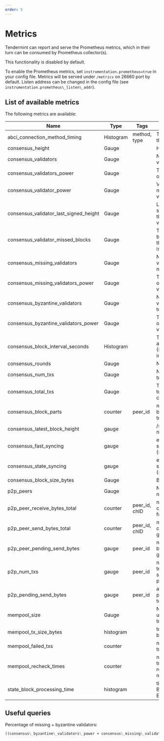 ```yaml
---
order: 5
---
```


# Metrics

Tendermint can report and serve the Prometheus metrics, which in their turn can
be consumed by Prometheus collector(s).

This functionality is disabled by default.

To enable the Prometheus metrics, set `instrumentation.prometheus=true` in your
config file. Metrics will be served under `/metrics` on 26660 port by default.
Listen address can be changed in the config file (see
`instrumentation.prometheus\_listen\_addr`).

## List of available metrics

The following metrics are available:

| **Name**                               | **Type**  | **Tags**      | **Description**                                                        |
| -------------------------------------- | --------- | ------------- | ---------------------------------------------------------------------- |
| abci_connection_method_timing          | Histogram | method, type  | Timings for each of the ABCI methods                                   |
| consensus_height                       | Gauge     |               | Height of the chain                                                    |
| consensus_validators                   | Gauge     |               | Number of validators                                                   |
| consensus_validators_power             | Gauge     |               | Total voting power of all validators                                   |
| consensus_validator_power              | Gauge     |               | Voting power of the node if in the validator set                       |
| consensus_validator_last_signed_height | Gauge     |               | Last height the node signed a block, if the node is a validator        |
| consensus_validator_missed_blocks      | Gauge     |               | Total amount of blocks missed for the node, if the node is a validator |
| consensus_missing_validators           | Gauge     |               | Number of validators who did not sign                                  |
| consensus_missing_validators_power     | Gauge     |               | Total voting power of the missing validators                           |
| consensus_byzantine_validators         | Gauge     |               | Number of validators who tried to double sign                          |
| consensus_byzantine_validators_power   | Gauge     |               | Total voting power of the byzantine validators                         |
| consensus_block_interval_seconds       | Histogram |               | Time between this and last block (Block.Header.Time) in seconds        |
| consensus_rounds                       | Gauge     |               | Number of rounds                                                       |
| consensus_num_txs                      | Gauge     |               | Number of transactions                                                 |
| consensus_total_txs                    | Gauge     |               | Total number of transactions committed                                 |
| consensus_block_parts                  | counter   | peer_id       | number of blockparts transmitted by peer                               |
| consensus_latest_block_height          | gauge     |               | /status sync_info number                                               |
| consensus_fast_syncing                 | gauge     |               | either 0 (not fast syncing) or 1 (syncing)                             |
| consensus_state_syncing                | gauge     |               | either 0 (not state syncing) or 1 (syncing)                            |
| consensus_block_size_bytes             | Gauge     |               | Block size in bytes                                                    |
| p2p_peers                              | Gauge     |               | Number of peers node's connected to                                    |
| p2p_peer_receive_bytes_total           | counter   | peer_id, chID | number of bytes per channel received from a given peer                 |
| p2p_peer_send_bytes_total              | counter   | peer_id, chID | number of bytes per channel sent to a given peer                       |
| p2p_peer_pending_send_bytes            | gauge     | peer_id       | number of pending bytes to be sent to a given peer                     |
| p2p_num_txs                            | gauge     | peer_id       | number of transactions submitted by each peer_id                       |
| p2p_pending_send_bytes                 | gauge     | peer_id       | amount of data pending to be sent to peer                              |
| mempool_size                           | Gauge     |               | Number of uncommitted transactions                                     |
| mempool_tx_size_bytes                  | histogram |               | transaction sizes in bytes                                             |
| mempool_failed_txs                     | counter   |               | number of failed transactions                                          |
| mempool_recheck_times                  | counter   |               | number of transactions rechecked in the mempool                        |
| state_block_processing_time            | histogram |               | time between BeginBlock and EndBlock in ms                             |

## Useful queries

Percentage of missing + byzantine validators:

```md
((consensus\_byzantine\_validators\_power + consensus\_missing\_validators\_power) / consensus\_validators\_power) * 100
```

